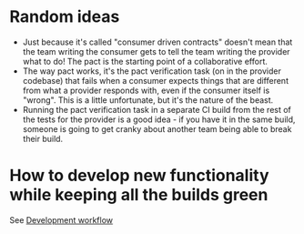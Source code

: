 # Random ideas
* Just because it's called "consumer driven contracts" doesn't mean that the team writing the consumer gets to tell the team writing the provider what to do! The pact is the starting point of a collaborative effort.
* The way pact works, it's the pact verification task (on in the provider codebase) that fails when a consumer expects things that are different from what a provider responds with, even if the consumer itself is "wrong". This is a little unfortunate, but it's the nature of the beast.
* Running the pact verification task in a separate CI build from the rest of the tests for the provider is a good idea - if you have it in the same build, someone is going to get cranky about another team being able to break their build.

# How to develop new functionality while keeping all the builds green
See [Development workflow](Development-workflow)

